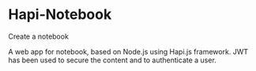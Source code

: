 # Hapi-Notebook
Create a notebook

A web app for notebook, based on Node.js using Hapi.js framework.
JWT has been used to secure the content and to authenticate a user.

